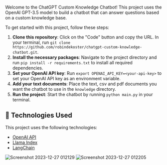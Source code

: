 Welcome to the ChatGPT Custom Knowledge Chatbot! This project uses the OpenAI GPT-3.5 model to build a chatbot that can answer questions based on a custom knowledge base.

To get started with this project, follow these steps:

1. **Clone this repository**: Click on the "Code" button and copy the URL. In your terminal, run `git clone https://github.com/robindekoster/chatgpt-custom-knowledge-chatbot.git`.
2. **Install the necessary packages**: Navigate to the project directory and run `pip install -r requirements.txt` to install all required dependencies.
3. **Set your OpenAI API key**: Run `export OPENAI_API_KEY=<your-api-key>` to set your OpenAI API key as an environment variable.
4. **Add your text documents**: Place the text, csv and pdf documents you want the chatbot to use in the `knowledge` directory.
5. **Run the project**: Start the chatbot by running `python main.py` in your terminal.

## 🤖 Technologies Used

This project uses the following technologies:

- [OpenAI API](https://openai.com/)
- [Llama Index](https://pypi.org/project/llama-index/)
- [LangChain](https://pypi.org/project/langchain/)



![Screenshot 2023-12-27 012129](https://github.com/AyushRatan1/Chatbot/assets/135870585/84669b59-cba8-430e-b858-0a8bef178db6)
![Screenshot 2023-12-27 012205](https://github.com/AyushRatan1/Chatbot/assets/135870585/212c4976-db5e-45ae-9d7d-732d3e991d23)


